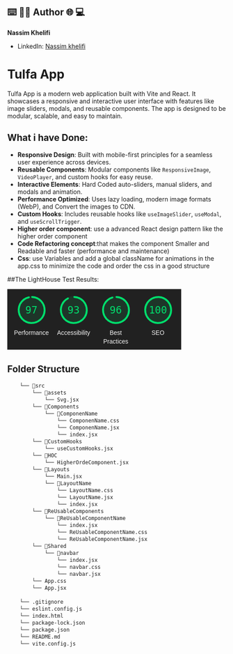 ## ⌨️ 👩‍💻 Author 🌐 💻

**Nassim Khelifi**  
- LinkedIn: [Nassim khelifi](https://www.linkedin.com/in/khelifi-nassim/)  
  
# Tulfa App

Tulfa App is a modern web application built with Vite and React. It showcases a responsive and interactive user interface with features like image sliders, modals, and reusable components. The app is designed to be modular, scalable, and easy to maintain.

## What i have Done:

- **Responsive Design**: Built with mobile-first principles for a seamless user experience across devices.
- **Reusable Components**: Modular components like `ResponsiveImage`, `VideoPlayer`, and custom hooks for easy reuse.
- **Interactive Elements**: Hard Coded auto-sliders, manual sliders, and modals and animation.
- **Performance Optimized**: Uses lazy loading, modern image formats (WebP), and Convert the images to CDN.
- **Custom Hooks**: Includes reusable hooks like `useImageSlider`, `useModal`, and `useScrollTrigger`.
- **Higher order component**: use a advanced React design pattern like the higher order component
- **Code Refactoring concept**:that makes the component Smaller and Readable and faster (performance and maintenance) 
- **Css**: use Variables and  add a global className for animations in the app.css to minimize the code and order the css in a good structure 

##The LightHouse Test Results:

![Furniture Image](public/lightHouse.png)

## Folder Structure
```
    └── 📁src
        └── 📁assets
            └── Svg.jsx
        └── 📁Components
            └── 📁ComponenName
                └── ComponenName.css
                └── ComponenName.jsx
                └── index.jsx
        └── 📁CustomHooks
            └── useCustomHooks.jsx
        └── 📁HOC
            └── HigherOrdeComponent.jsx
        └── 📁Layouts
            └── Main.jsx
            └── 📁LayoutName
                └── LayoutName.css
                └── LayoutName.jsx
                └── index.jsx
        └── 📁ReUsableComponents
            └── 📁ReUsableComponentName
                └── index.jsx
                └── ReUsableComponentName.css
                └── ReUsableComponentName.jsx
        └── 📁Shared
            └── 📁navbar
                └── index.jsx
                └── navbar.css
                └── navbar.jsx
        └── App.css
        └── App.jsx

    └── .gitignore
    └── eslint.config.js
    └── index.html
    └── package-lock.json
    └── package.json
    └── README.md
    └── vite.config.js
```
